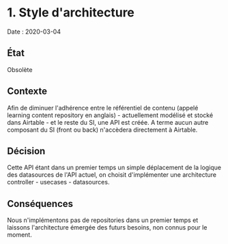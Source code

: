 # 1. Style d'architecture

Date : 2020-03-04

## État

Obsolète

## Contexte

Afin de diminuer l'adhérence entre le référentiel de contenu (appelé learning content repository en anglais) - actuellement modélisé et stocké dans Airtable - et le reste du SI, une API est créée.
A terme aucun autre composant du SI (front ou back) n'accèdera directement à Airtable.

## Décision

Cette API étant dans un premier temps un simple déplacement de la logique des datasources de l'API actuel, on choisit d'implémenter une architecture controller - usecases - datasources.

## Conséquences

Nous n'implémentons pas de repositories dans un premier temps et laissons l'architecture émergée des futurs besoins,
non connus pour le moment.

